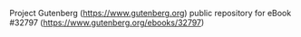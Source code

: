Project Gutenberg (https://www.gutenberg.org) public repository for eBook #32797 (https://www.gutenberg.org/ebooks/32797)

